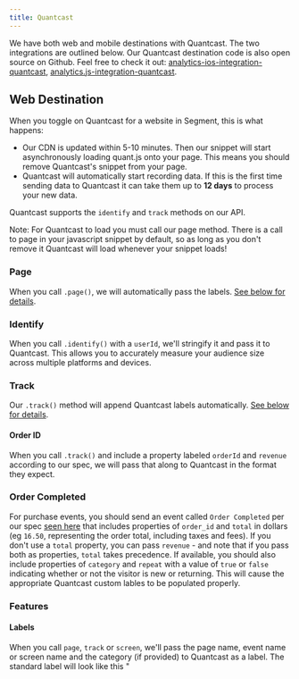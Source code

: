 ```yaml
---
title: Quantcast
---
```


We have both web and mobile destinations with Quantcast. The two integrations are outlined below. Our Quantcast destination code is also open source on Github. Feel free to check it out: [analytics-ios-integration-quantcast](https://github.com/segment-integrations/analytics-ios-integration-quantcast), [analytics.js-integration-quantcast](https://github.com/segment-integrations/analytics.js-integration-quantcast).

## Web Destination
When you toggle on Quantcast for a website in Segment, this is what happens:

+ Our CDN is updated within 5-10 minutes. Then our snippet will start asynchronously loading quant.js onto your page. This means you should remove Quantcast's snippet from your page.
+ Quantcast will automatically start recording data. If this is the first time sending data to Quantcast it can take them up to **12 days** to process your new data.

Quantcast supports the `identify` and `track` methods on our API.

Note: For Quantcast to load you must call our page method. There is a call to page in your javascript snippet by default, so as long as you don't remove it Quantcast will load whenever your snippet loads!

### Page
When you call `.page()`, we will automatically pass the labels. [See below for details](#labels).

### Identify
When you call `.identify()` with a `userId`, we'll stringify it and pass it to Quantcast. This allows you to accurately measure your audience size across multiple platforms and devices.

### Track
Our `.track()` method will append Quantcast labels automatically. [See below for details](#labels).

#### Order ID
When you call `.track()` and include a property labeled `orderId` and `revenue` according to our spec, we will pass that along to Quantcast in the format they expect.

### Order Completed
For purchase events, you should send an event called `Order Completed` per our spec [seen here](/docs/spec/ecommerce/v2/#order-completed) that includes properties of `order_id` and `total` in dollars (eg `16.50`, representing the order total, including taxes and fees). If you don't use a `total` property, you can pass `revenue` - and note that if you pass both as properties, `total` takes precedence. If available, you should also include properties of `category` and `repeat` with a value of `true` or `false` indicating whether or not the visitor is new or returning. This will cause the appropriate Quantcast custom lables to be populated properly.

### Features
#### Labels
When you call `page`, `track` or `screen`, we'll pass the page name, event name or screen name and the category (if provided) to Quantcast as a label. The standard label will look like this "<title>" for page or screen, and "<name>" for track events. If you enable Quantcast for advertisers then we'll send "_fp.event.<name>" to match Quantcast's internal data structures for advertisers. If you do not pass any `category` or `name` for a `.page()` call, we will fallback on Quantcast's default label.

Here's an example for Quantcast Advertisers:

```js
analytics.page('Blog'); // sends label _fp.event.Blog
analytics.page(); /// sends default label _fp.event.Default
```

For non-advertisers:

```js
analytics.page('Blog'); // sends label "Blog"
analytics.page(); // does not send any label
```

If you opt to send multiple custom labels, you can do so in a few ways. You can attach a property called `label` and define a custom label there or send them via the `Quantcast.labels` in the `options` object.

For advertisers:

```js
analytics.page('Home', {
  label: 'customLabel'
});

// This will send label as _fp.event.Home,_fp.event.customLabel

analytics.page('Home', {}, {
  Quantcast: {
    labels: ['customLabel1', 'customLabel2']
  }
});

// This will send label as _fp.event.Home,_fp.event.customLabel1,_fp.event.customLabel2
```

**IMPORTANT**: Labels cannot contain any special characters so we will strip them out!

### Troubleshooting

{{> client-side-script-unverified }}

## Mobile Destination
When you toggle on Quantcast for a mobile app in Segment, this is what happens:

+ Follow the instructions on the Quantcast sheet on the destinations page for adding the packaged Quantcast SDK (a simple one-liner to add to your Podfile).
+ After you build and release to the app store, we'll automatically start translating and sending your data to Quantcast. If this is the first time sending data to Quantcast it can take them up to **12 days** to process your new data.

### Identify
When you call `identify` with a `userId`, we'll pass that to Quantcast. This allows you to accurately measure your audience size across multiple platforms and devices.

### Track
When you call `track` we'll automatically log the events to Quantcast.

### Screen
When you call `screen` we'll automatically log an event like `Viewed ABC Screen` to Quantcast.

### Other Features
#### Labels
The destination does not currently support labels. If this is important to you, please [let us know](https://segment.com/help/contact/).

{% include content/integration-foot.md %}
